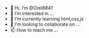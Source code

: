 - 👋 Hi, I’m @Orel8841
- 👀 I’m interested in ...
- 🌱 I’m currently learning html,css,js
- 💞️ I’m looking to collaborate on ...
- 📫 How to reach me ...

<!---
Orel8841/Orel8841 is a ✨ special ✨ repository because its `README.md` (this file) appears on your GitHub profile.
You can click the Preview link to take a look at your changes.
--->
